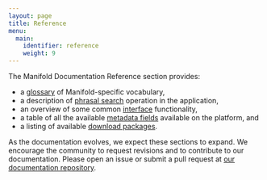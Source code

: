 ```yaml
---
layout: page
title: Reference
menu:
  main:
    identifier: reference
    weight: 9
---
```


The Manifold Documentation Reference section provides:

- a [glossary](/docs/reference/glossary) of Manifold-specific vocabulary,
- a description of [phrasal search](/docs/reference/search) operation in the application,
- an overview of some common [interface](/docs/reference/interface) functionality,
- a table of all the available [metadata fields](/docs/reference/metadata) available on the platform, and
- a listing of available [download packages](/docs/reference/downloads).

As the documentation evolves, we expect these sections to expand. We encourage the community to request revisions and to contribute to our documentation. Please open an issue or submit a pull request at [our documentation repository](https://github.com/ManifoldScholar/manifold-docs-jekyll).
